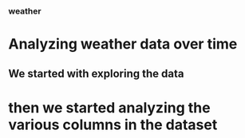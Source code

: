 ### weather
# Analyzing weather data over time
## We started with exploring the data
# then we started analyzing the various columns in the dataset
